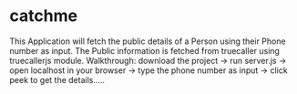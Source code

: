 # catchme
This Application will fetch the public details of a Person using their Phone number as input.
The Public information is fetched from truecaller using truecallerjs module.
Walkthrough:
download the project -> run server.js -> open localhost in your browser -> type the phone number as input -> click peek to get the details.....
